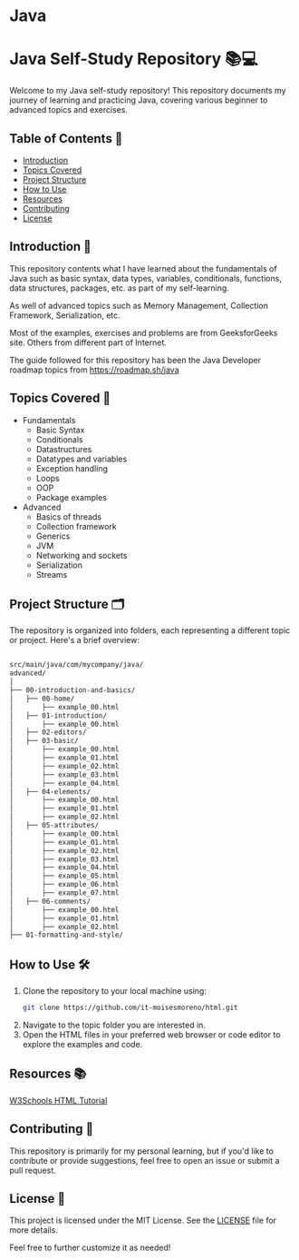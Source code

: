 # Java


# Java Self-Study Repository 📚💻

Welcome to my Java self-study repository! This repository documents my journey of learning and practicing Java, covering various beginner to advanced topics and exercises.

## Table of Contents 📑

- [Introduction](#introduction)
- [Topics Covered](#topics-covered)
- [Project Structure](#project-structure)
- [How to Use](#how-to-use)
- [Resources](#resources)
- [Contributing](#contributing)
- [License](#license)

## Introduction 🌟 <a name="introduction"></a>

 This repository contents what I have learned about the fundamentals of Java such as basic syntax, data types, variables, conditionals, functions, data structures, packages, etc. as part of my self-learning.

 As well of advanced topics such as Memory Management, Collection Framework, Serialization, etc.
 
 Most of the examples, exercises and problems are from GeeksforGeeks site. Others from different part of Internet.
 
 The guide followed for this repository has been the Java Developer roadmap topics from https://roadmap.sh/java

## Topics Covered 📝 <a name="topics-covered"></a>

- Fundamentals
    - Basic Syntax
    - Conditionals
    - Datastructures
    - Datatypes and variables
    - Exception handling
    - Loops
    - OOP
    - Package examples
- Advanced
    - Basics of threads
    - Collection framework
    - Generics
    - JVM
    - Networking and sockets
    - Serialization
    - Streams

## Project Structure 🗂️ <a name="project-structure"></a>

The repository is organized into folders, each representing a different topic or project. Here's a brief overview:

```bash

src/main/java/com/mycompany/java/
advanced/
│  
├── 00-introduction-and-basics/
│   ├── 00-home/
│       ├── example_00.html
│   ├── 01-introduction/
│       ├── example_00.html  
│   ├── 02-editors/  
│   ├── 03-basic/  
│       ├── example_00.html  
│       ├── example_01.html  
│       ├── example_02.html  
│       ├── example_03.html  
│       ├── example_04.html  
│   ├── 04-elements/  
│       ├── example_00.html  
│       ├── example_01.html  
│       ├── example_02.html  
│   ├── 05-attributes/  
│       ├── example_00.html  
│       ├── example_01.html  
│       ├── example_02.html  
│       ├── example_03.html  
│       ├── example_04.html  
│       ├── example_05.html  
│       ├── example_06.html  
│       ├── example_07.html  
│   ├── 06-comments/  
│       ├── example_00.html  
│       ├── example_01.html  
│       ├── example_02.html  
├── 01-formatting-and-style/

```


## How to Use 🛠️ <a name="how-to-use"></a>

1. Clone the repository to your local machine using:
   ```bash
   git clone https://github.com/it-moisesmoreno/html.git
2. Navigate to the topic folder you are interested in.
3. Open the HTML files in your preferred web browser or code editor to explore the examples and code.

## Resources 📚 <a name="resources"></a>

[W3Schools HTML Tutorial](https://www.w3schools.com/html/default.asp)

## Contributing 🤝 <a name="contributing"></a>

This repository is primarily for my personal learning, but if you'd like to contribute or provide suggestions, feel free to open an issue or submit a pull request.

## License 📜 <a name="license"></a>

This project is licensed under the MIT License. See the [LICENSE](https://github.com/it-moisesmoreno/html?tab=MIT-1-ov-file) file for more details.

Feel free to further customize it as needed!